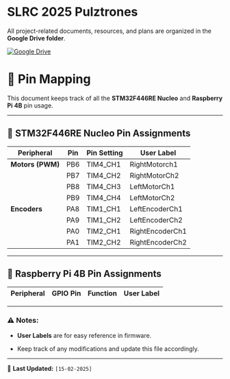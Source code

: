 # SLRC 2025 Pulztrones

All project-related documents, resources, and plans are organized in the **Google Drive folder**.

[![Google Drive](https://img.shields.io/badge/Google%20Drive-Project%20Management-blue?style=for-the-badge&logo=googledrive&logoColor=white)](https://drive.google.com/drive/folders/1cOV7it_HSn0CdsOwUSD5XmdHk_gKeofi?usp=sharing)


# 📌 Pin Mapping

This document keeps track of all the **STM32F446RE Nucleo** and **Raspberry Pi 4B** pin usage.

---

## 🔌 STM32F446RE Nucleo Pin Assignments

| **Peripheral**      | **Pin**  | **Pin Setting** | **User Label** |
|--------------------|---------|---------------|--------------|
| **Motors (PWM)**  |  PB6   | TIM4_CH1 | RightMotorch1 |
|                  |  PB7  |   TIM4_CH2 | RightMotorCh2 |
|                  |  PB8  |   TIM4_CH3 | LeftMotorCh1 |
|                  |  PB9  |   TIM4_CH4 | LeftMotorCh2 |
| **Encoders**      | PA8     | TIM1_CH1 | LeftEncoderCh1     | 
|                  | PA9     | TIM1_CH2 | LeftEncoderCh2     | 
|                  | PA0     | TIM2_CH1 | RightEncoderCh1     | 
|                  | PA1     | TIM2_CH2 | RightEncoderCh2     |
---

## 🍓 Raspberry Pi 4B Pin Assignments

| **Peripheral**        | **GPIO Pin** | **Function** | **User Label** |
|----------------------|------------|-------------|--------------|


---

### ⚠️ Notes:
- **User Labels** are for easy reference in firmware.

- Keep track of any modifications and update this file accordingly.

---
  
📅 **Last Updated:** `[15-02-2025]`
